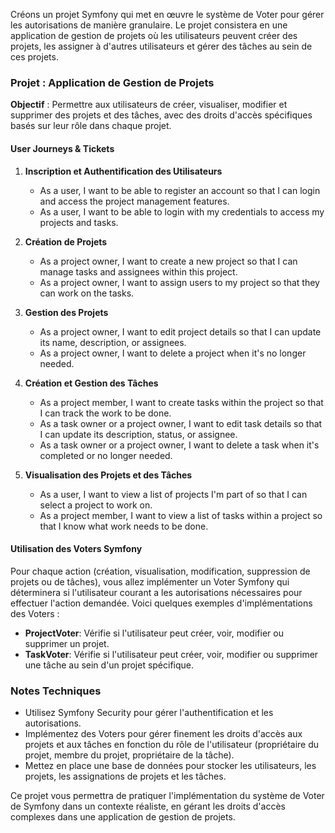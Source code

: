 Créons un projet Symfony qui met en œuvre le système de Voter pour gérer les autorisations de manière granulaire. Le projet consistera en une application de gestion de projets où les utilisateurs peuvent créer des projets, les assigner à d'autres utilisateurs et gérer des tâches au sein de ces projets.

### Projet : Application de Gestion de Projets

**Objectif** : Permettre aux utilisateurs de créer, visualiser, modifier et supprimer des projets et des tâches, avec des droits d'accès spécifiques basés sur leur rôle dans chaque projet.

#### User Journeys & Tickets

1. **Inscription et Authentification des Utilisateurs**
   - As a user, I want to be able to register an account so that I can login and access the project management features.
   - As a user, I want to be able to login with my credentials to access my projects and tasks.

2. **Création de Projets**
   - As a project owner, I want to create a new project so that I can manage tasks and assignees within this project.
   - As a project owner, I want to assign users to my project so that they can work on the tasks.

3. **Gestion des Projets**
   - As a project owner, I want to edit project details so that I can update its name, description, or assignees.
   - As a project owner, I want to delete a project when it's no longer needed.

4. **Création et Gestion des Tâches**
   - As a project member, I want to create tasks within the project so that I can track the work to be done.
   - As a task owner or a project owner, I want to edit task details so that I can update its description, status, or assignee.
   - As a task owner or a project owner, I want to delete a task when it's completed or no longer needed.

5. **Visualisation des Projets et des Tâches**
   - As a user, I want to view a list of projects I'm part of so that I can select a project to work on.
   - As a project member, I want to view a list of tasks within a project so that I know what work needs to be done.

#### Utilisation des Voters Symfony

Pour chaque action (création, visualisation, modification, suppression de projets ou de tâches), vous allez implémenter un Voter Symfony qui déterminera si l'utilisateur courant a les autorisations nécessaires pour effectuer l'action demandée. Voici quelques exemples d'implémentations des Voters :

- **ProjectVoter**: Vérifie si l'utilisateur peut créer, voir, modifier ou supprimer un projet.
- **TaskVoter**: Vérifie si l'utilisateur peut créer, voir, modifier ou supprimer une tâche au sein d'un projet spécifique.

### Notes Techniques

- Utilisez Symfony Security pour gérer l'authentification et les autorisations.
- Implémentez des Voters pour gérer finement les droits d'accès aux projets et aux tâches en fonction du rôle de l'utilisateur (propriétaire du projet, membre du projet, propriétaire de la tâche).
- Mettez en place une base de données pour stocker les utilisateurs, les projets, les assignations de projets et les tâches.

Ce projet vous permettra de pratiquer l'implémentation du système de Voter de Symfony dans un contexte réaliste, en gérant les droits d'accès complexes dans une application de gestion de projets.
